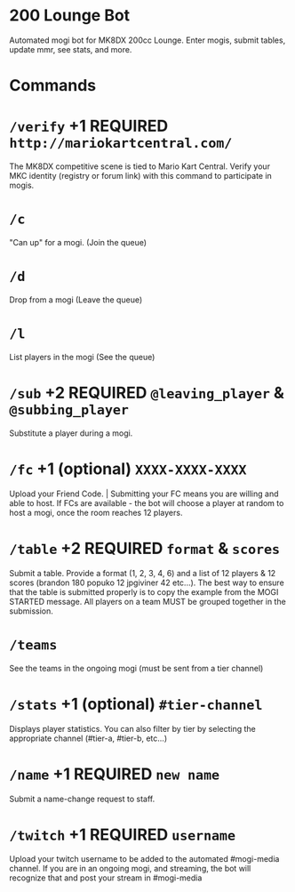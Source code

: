 # 200 Lounge Bot

Automated mogi bot for MK8DX 200cc Lounge. Enter mogis, submit tables, update mmr, see stats, and more.

# Commands

# `/verify` +1 REQUIRED `http://mariokartcentral.com/`

The MK8DX competitive scene is tied to Mario Kart Central. Verify your MKC identity (registry or forum link) with this command to participate in mogis.

# `/c`

"Can up" for a mogi. (Join the queue)

# `/d`

Drop from a mogi (Leave the queue)

# `/l`

List players in the mogi (See the queue)

# `/sub` +2 REQUIRED `@leaving_player` & `@subbing_player`

Substitute a player during a mogi.

# `/fc` +1 (optional) `XXXX-XXXX-XXXX`

Upload your Friend Code. | Submitting your FC means you are willing and able to host. If FCs are available - the bot will choose a player at random to host a mogi, once the room reaches 12 players.


# `/table` +2 REQUIRED `format` & `scores`

Submit a table. Provide a format (1, 2, 3, 4, 6) and a list of 12 players & 12 scores (brandon 180 popuko 12 jpgiviner 42 etc...). The best way to ensure that the table is submitted properly is to copy the example from the MOGI STARTED message. All players on a team MUST be grouped together in the submission.

# `/teams`

See the teams in the ongoing mogi (must be sent from a tier channel)

# `/stats` +1 (optional) `#tier-channel`

Displays player statistics. You can also filter by tier by selecting the appropriate channel (#tier-a, #tier-b, etc...)

# `/name` +1 REQUIRED `new name`

Submit a name-change request to staff.

# `/twitch` +1 REQUIRED `username`

Upload your twitch username to be added to the automated #mogi-media channel. If you are in an ongoing mogi, and streaming, the bot will recognize that and post your stream in #mogi-media